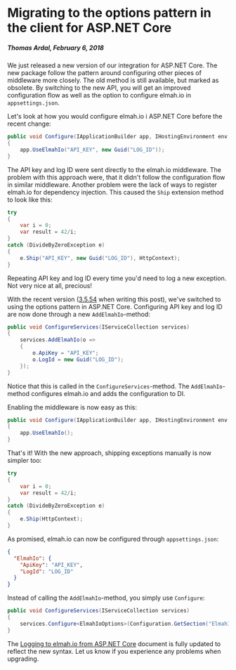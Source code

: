 # Migrating to the options pattern in the client for ASP.NET Core##### Thomas Ardal, February 6, 2018We just released a new version of our integration for ASP.NET Core. The new package follow the pattern around configuring other pieces of middleware more closely. The old method is still available, but marked as obsolete. By switching to the new API, you will get an improved configuration flow as well as the option to configure elmah.io in `appsettings.json`.Let's look at how you would configure elmah.io i ASP.NET Core before the recent change:```csharppublic void Configure(IApplicationBuilder app, IHostingEnvironment env, ILoggerFactory fac){    app.UseElmahIo("API_KEY", new Guid("LOG_ID"));}```The API key and log ID were sent directly to the elmah.io middleware. The problem with this approach were, that it didn't follow the configuration flow in similar middleware. Another problem were the lack of ways to register elmah.io for dependency injection. This caused the `Ship` extension method to look like this:```csharptry{    var i = 0;    var result = 42/i;}catch (DivideByZeroException e){    e.Ship("API_KEY", new Guid("LOG_ID"), HttpContext);}```Repeating API key and log ID every time you'd need to log a new exception. Not very nice at all, precious!With the recent version ([3.5.54](https://www.nuget.org/packages/Elmah.Io.AspNetCore/3.5.54) when writing this post), we've switched to using the options pattern in ASP.NET Core. Configuring API key and log ID are now done through a new `AddElmahIo`-method:```csharppublic void ConfigureServices(IServiceCollection services){    services.AddElmahIo(o =>    {        o.ApiKey = "API_KEY";        o.LogId = new Guid("LOG_ID");    });}```Notice that this is called in the `ConfigureServices`-method. The `AddElmahIo`-method configures elmah.io and adds the configuration to DI.Enabling the middleware is now easy as this:```csharppublic void Configure(IApplicationBuilder app, IHostingEnvironment env, ILoggerFactory fac){    app.UseElmahIo();}```That's it! With the new approach, shipping exceptions manually is now simpler too:```csharptry{    var i = 0;    var result = 42/i;}catch (DivideByZeroException e){    e.Ship(HttpContext);}```As promised, elmah.io can now be configured through `appsettings.json`:```json{  "ElmahIo": {    "ApiKey": "API_KEY",    "LogId": "LOG_ID"  }}```Instead of calling the `AddElmahIo`-method, you simply use `Configure`:```csharppublic void ConfigureServices(IServiceCollection services){    services.Configure<ElmahIoOptions>(Configuration.GetSection("ElmahIo"));}```The [Logging to elmah.io from ASP.NET Core](https://docs.elmah.io/logging-to-elmah-io-from-aspnet-core/) document is fully updated to reflect the new syntax. Let us know if you experience any problems when upgrading.